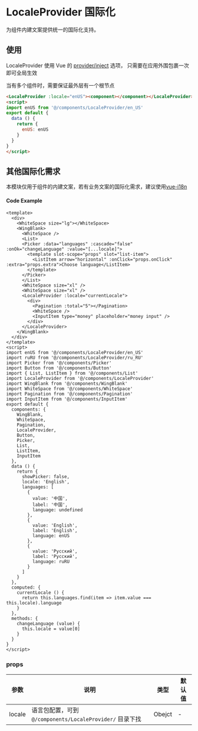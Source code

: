 # LocaleProvider 国际化

为组件内建文案提供统一的国际化支持。

## 使用

LocaleProvider 使用 Vue 的 [provider/inject](https://cn.vuejs.org/v2/api/#provide-inject) 选项， 只需要在应用外围包裹一次即可全局生效

当有多个组件时，需要保证最外层有一个根节点

```html
<LocaleProvider :locale="enUS"><component></component></LocaleProvider>
<script>
import enUS from '@/components/LocaleProvider/en_US'
export default {
  data () {
    return {
      enUS: enUS
    }
  }
}
</script>
```

## 其他国际化需求

本模块仅用于组件的内建文案，若有业务文案的国际化需求，建议使用[vue-i18n](https://github.com/kazupon/vue-i18n)


#### Code Example
```vue
<template>
  <div>
    <WhiteSpace size="lg"></WhiteSpace>
    <WingBlank>
      <WhiteSpace />
      <List>
      <Picker :data="languages" :cascade="false" :onOk="changeLanguage" :value="[...locale]">
        <template slot-scope="props" slot="list-item">
          <ListItem arrow="horizontal" :onClick="props.onClick" :extra="props.extra">Choose language</ListItem>
        </template>
      </Picker>
      </List>
      <WhiteSpace size="xl" />
      <WhiteSpace size="xl" />
      <LocaleProvider :locale="currentLocale">
        <div>
          <Pagination :total="5"></Pagination>
          <WhiteSpace />
          <InputItem type="money" placeholder="money input" />
        </div>
      </LocaleProvider>
    </WingBlank>
  </div>
</template>
<script>
import enUS from '@/components/LocaleProvider/en_US'
import ruRU from '@/components/LocaleProvider/ru_RU'
import Picker from '@/components/Picker'
import Button from '@/components/Button'
import { List, ListItem } from '@/components/List'
import LocaleProvider from '@/components/LocaleProvider'
import WingBlank from '@/components/WingBlank'
import WhiteSpace from '@/components/WhiteSpace'
import Pagination from '@/components/Pagination'
import InputItem from '@/components/InputItem'
export default {
  components: {
    WingBlank,
    WhiteSpace,
    Pagination,
    LocaleProvider,
    Button,
    Picker,
    List,
    ListItem,
    InputItem
  },
  data () {
    return {
      showPicker: false,
      locale: 'English',
      languages: [
        {
          value: '中国',
          label: '中国',
          language: undefined
        },
        {
          value: 'English',
          label: 'English',
          language: enUS
        },
        {
          value: 'Русский',
          label: 'Русский',
          language: ruRU
        }
      ]
    }
  },
  computed: {
    currentLocale () {
      return this.languages.find(item => item.value === this.locale).language
    }
  },
  methods: {
    changeLanguage (value) {
      this.locale = value[0]
    }
  }
}
</script>

```
### props

| 参数 | 说明 | 类型 | 默认值 |
| -- | -- | -- | -- |
| locale | 语言包配置，可到 `@/components/LocaleProvider/` 目录下找 | Obejct | - |

<Demo url="https://ladybirddev.github.io/ui-nuclear-mobile-demo/#/locale-provider" />